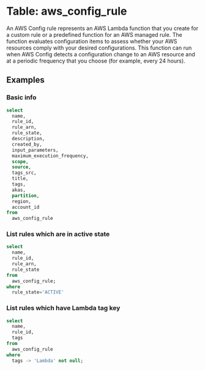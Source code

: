 # Table: aws_config_rule

An AWS Config rule represents an AWS Lambda function that you create for a custom rule or a predefined function for an AWS managed rule. The function evaluates configuration items to assess whether your AWS resources comply with your desired configurations. This function can run when AWS Config detects a configuration change to an AWS resource and at a periodic frequency that you choose (for example, every 24 hours).

## Examples

### Basic info

```sql
select
  name,
  rule_id,
  rule_arn,
  rule_state,
  description,
  created_by,
  input_parameters,
  maximum_execution_frequency,
  scope,
  source,
  tags_src,
  title,
  tags, 
  akas,
  partition,
  region,
  account_id
from
  aws_config_rule
```

### List rules which are in active state

```sql
select
  name,
  rule_id,
  rule_arn,
  rule_state 
from 
  aws_config_rule;
where
  rule_state='ACTIVE'
```

### List rules which have Lambda tag key

```sql
select
  name,
  rule_id,
  tags
from
  aws_config_rule
where
  tags -> 'Lambda' not null;
```